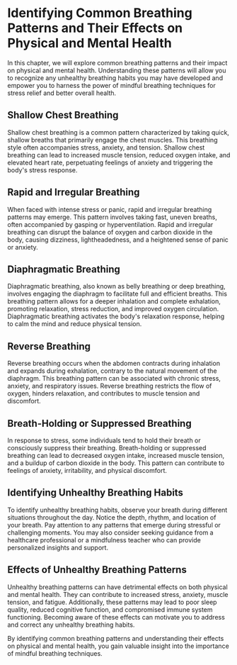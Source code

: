 Identifying Common Breathing Patterns and Their Effects on Physical and Mental Health
================================================================================================

In this chapter, we will explore common breathing patterns and their impact on physical and mental health. Understanding these patterns will allow you to recognize any unhealthy breathing habits you may have developed and empower you to harness the power of mindful breathing techniques for stress relief and better overall health.

**Shallow Chest Breathing**
---------------------------

Shallow chest breathing is a common pattern characterized by taking quick, shallow breaths that primarily engage the chest muscles. This breathing style often accompanies stress, anxiety, and tension. Shallow chest breathing can lead to increased muscle tension, reduced oxygen intake, and elevated heart rate, perpetuating feelings of anxiety and triggering the body's stress response.

**Rapid and Irregular Breathing**
---------------------------------

When faced with intense stress or panic, rapid and irregular breathing patterns may emerge. This pattern involves taking fast, uneven breaths, often accompanied by gasping or hyperventilation. Rapid and irregular breathing can disrupt the balance of oxygen and carbon dioxide in the body, causing dizziness, lightheadedness, and a heightened sense of panic or anxiety.

**Diaphragmatic Breathing**
---------------------------

Diaphragmatic breathing, also known as belly breathing or deep breathing, involves engaging the diaphragm to facilitate full and efficient breaths. This breathing pattern allows for a deeper inhalation and complete exhalation, promoting relaxation, stress reduction, and improved oxygen circulation. Diaphragmatic breathing activates the body's relaxation response, helping to calm the mind and reduce physical tension.

**Reverse Breathing**
---------------------

Reverse breathing occurs when the abdomen contracts during inhalation and expands during exhalation, contrary to the natural movement of the diaphragm. This breathing pattern can be associated with chronic stress, anxiety, and respiratory issues. Reverse breathing restricts the flow of oxygen, hinders relaxation, and contributes to muscle tension and discomfort.

**Breath-Holding or Suppressed Breathing**
------------------------------------------

In response to stress, some individuals tend to hold their breath or consciously suppress their breathing. Breath-holding or suppressed breathing can lead to decreased oxygen intake, increased muscle tension, and a buildup of carbon dioxide in the body. This pattern can contribute to feelings of anxiety, irritability, and physical discomfort.

**Identifying Unhealthy Breathing Habits**
------------------------------------------

To identify unhealthy breathing habits, observe your breath during different situations throughout the day. Notice the depth, rhythm, and location of your breath. Pay attention to any patterns that emerge during stressful or challenging moments. You may also consider seeking guidance from a healthcare professional or a mindfulness teacher who can provide personalized insights and support.

**Effects of Unhealthy Breathing Patterns**
-------------------------------------------

Unhealthy breathing patterns can have detrimental effects on both physical and mental health. They can contribute to increased stress, anxiety, muscle tension, and fatigue. Additionally, these patterns may lead to poor sleep quality, reduced cognitive function, and compromised immune system functioning. Becoming aware of these effects can motivate you to address and correct any unhealthy breathing habits.

By identifying common breathing patterns and understanding their effects on physical and mental health, you gain valuable insight into the importance of mindful breathing techniques.
